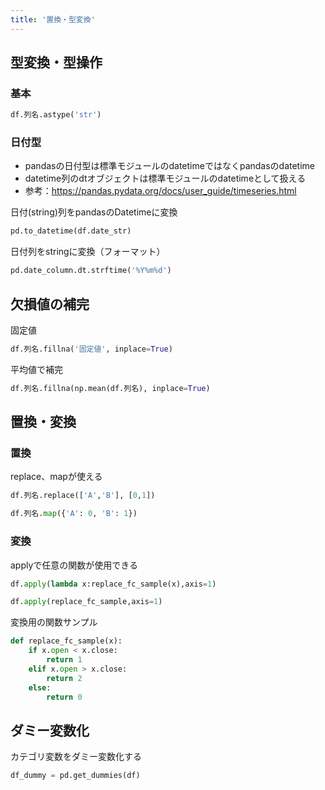 ```yaml
---
title: '置換・型変換'
---
```


## 型変換・型操作

### 基本

```py
df.列名.astype('str')
```

### 日付型
- pandasの日付型は標準モジュールのdatetimeではなくpandasのdatetime
- datetime列のdtオブジェクトは標準モジュールのdatetimeとして扱える
- 参考：https://pandas.pydata.org/docs/user_guide/timeseries.html

日付(string)列をpandasのDatetimeに変換

```py
pd.to_datetime(df.date_str)
```

日付列をstringに変換（フォーマット）

```py
pd.date_column.dt.strftime('%Y%m%d')
```

## 欠損値の補完
 
固定値
```py
df.列名.fillna('固定値', inplace=True)
```

平均値で補完
```py
df.列名.fillna(np.mean(df.列名), inplace=True)
```

## 置換・変換

### 置換
replace、mapが使える

```py
df.列名.replace(['A','B'], [0,1])
```

```py
df.列名.map({'A': 0, 'B': 1})
```

### 変換
applyで任意の関数が使用できる

```py
df.apply(lambda x:replace_fc_sample(x),axis=1)
```

```py
df.apply(replace_fc_sample,axis=1)
```

変換用の関数サンプル

```py
def replace_fc_sample(x):
    if x.open < x.close:
        return 1
    elif x.open > x.close:
        return 2
    else:
        return 0
```

## ダミー変数化
カテゴリ変数をダミー変数化する

```py
df_dummy = pd.get_dummies(df)
```
